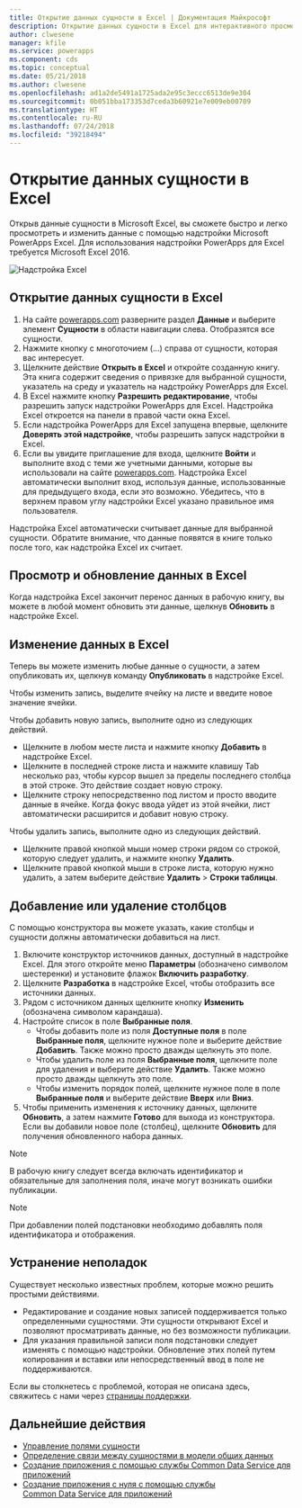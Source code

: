 ```yaml
---
title: Открытие данных сущности в Excel | Документация Майкрософт
description: Открытие данных сущности в Excel для интерактивного просмотра и редактирования.
author: clwesene
manager: kfile
ms.service: powerapps
ms.component: cds
ms.topic: conceptual
ms.date: 05/21/2018
ms.author: clwesene
ms.openlocfilehash: ad1a2de5491a1725ada2e95c3eccc6513de9e304
ms.sourcegitcommit: 0b051bba173353d7ceda3b60921e7e009eb00709
ms.translationtype: HT
ms.contentlocale: ru-RU
ms.lasthandoff: 07/24/2018
ms.locfileid: "39218494"
---
```

# <a name="open-entity-data-in-excel"></a>Открытие данных сущности в Excel
Открыв данные сущности в Microsoft Excel, вы сможете быстро и легко просмотреть и изменить данные с помощью надстройки Microsoft PowerApps Excel. Для использования надстройки PowerApps для Excel требуется Microsoft Excel 2016.

![Надстройка Excel](./media/data-platform-cds-excel-addin/ExcelAddin.png "Надстройка PowerApps для Excel")

## <a name="open-entity-data-in-excel"></a>Открытие данных сущности в Excel
1. На сайте [powerapps.com](https://web.powerapps.com?utm_source=padocs&utm_medium=linkinadoc&utm_campaign=referralsfromdoc) разверните раздел **Данные** и выберите элемент **Сущности** в области навигации слева. Отобразятся все сущности.
2. Нажмите кнопку с многоточием (...) справа от сущности, которая вас интересует.
3. Щелкните действие **Открыть в Excel** и откройте созданную книгу. Эта книга содержит сведения о привязке для выбранной сущности, указатель на среду и указатель на надстройку PowerApps для Excel.  
4. В Excel нажмите кнопку **Разрешить редактирование**, чтобы разрешить запуск надстройки PowerApps для Excel. Надстройка Excel откроется на панели в правой части окна Excel.
5. Если надстройка PowerApps для Excel запущена впервые, щелкните **Доверять этой надстройке**, чтобы разрешить запуск надстройки в Excel.
6. Если вы увидите приглашение для входа, щелкните **Войти** и выполните вход с теми же учетными данными, которые вы использовали на сайте [powerapps.com](https://web.powerapps.com?utm_source=padocs&utm_medium=linkinadoc&utm_campaign=referralsfromdoc). Надстройка Excel автоматически выполнит вход, используя данные, использованные для предыдущего входа, если это возможно. Убедитесь, что в верхнем правом углу надстройки Excel указано правильное имя пользователя.

Надстройка Excel автоматически считывает данные для выбранной сущности. Обратите внимание, что данные появятся в книге только после того, как надстройка Excel их считает.

## <a name="view-and-refresh-data-in-excel"></a>Просмотр и обновление данных в Excel
Когда надстройка Excel закончит перенос данных в рабочую книгу, вы можете в любой момент обновить эти данные, щелкнув **Обновить** в надстройке Excel.

## <a name="edit-data-in-excel"></a>Изменение данных в Excel
Теперь вы можете изменить любые данные о сущности, а затем опубликовать их, щелкнув команду **Опубликовать** в надстройке Excel.

Чтобы изменить запись, выделите ячейку на листе и введите новое значение ячейки.

Чтобы добавить новую запись, выполните одно из следующих действий.

* Щелкните в любом месте листа и нажмите кнопку **Добавить** в надстройке Excel.
* Щелкните в последней строке листа и нажмите клавишу Tab несколько раз, чтобы курсор вышел за пределы последнего столбца в этой строке. Это действие создает новую строку.
* Щелкните строку непосредственно под листом и просто вводите данные в ячейке. Когда фокус ввода уйдет из этой ячейки, лист автоматически расширится и добавит новую строку.

Чтобы удалить запись, выполните одно из следующих действий.

* Щелкните правой кнопкой мыши номер строки рядом со строкой, которую следует удалить, и нажмите кнопку **Удалить**.
* Щелкните правой кнопкой мыши в строке листа, которую нужно удалить, а затем выберите действие **Удалить** > **Строки таблицы**.

## <a name="add-or-remove-columns"></a>Добавление или удаление столбцов
С помощью конструктора вы можете указать, какие столбцы и сущности должны автоматически добавиться на лист.

1. Включите конструктор источников данных, доступный в надстройке Excel. Для этого откройте меню **Параметры** (обозначено символом шестеренки) и установите флажок **Включить разработку**.
2. Щелкните **Разработка** в надстройке Excel, чтобы отобразить все источники данных.
3. Рядом с источником данных щелкните кнопку **Изменить** (обозначена символом карандаша).
4. Настройте список в поле **Выбранные поля**.
   * Чтобы добавить поле из поля **Доступные поля** в поле **Выбранные поля**, щелкните нужное поле и выберите действие **Добавить**. Также можно просто дважды щелкнуть это поле.
   * Чтобы удалить поле из поля **Выбранные поля**, щелкните поле для удаления и выберите действие **Удалить**. Также можно просто дважды щелкнуть это поле.
   * Чтобы изменить порядок полей, щелкните нужное поле в поле **Выбранные поля** и выберите действие **Вверх** или **Вниз**.
5. Чтобы применить изменения к источнику данных, щелкните **Обновить**, а затем нажмите **Готово** для выхода из конструктора. Если вы добавили новое поле (столбец), щелкните **Обновить** для получения обновленного набора данных.

> [!NOTE]
> В рабочую книгу следует всегда включать идентификатор и обязательные для заполнения поля, иначе могут возникать ошибки публикации.

> [!NOTE]
> При добавлении полей подстановки необходимо добавлять поля идентификатора и отображения.

## <a name="troubleshooting"></a>Устранение неполадок
Существует несколько известных проблем, которые можно решить простыми действиями.

* Редактирование и создание новых записей поддерживается только определенными сущностями. Эти сущности открывают Excel и позволяют просматривать данные, но без возможности публикации.
* Для указания правильной записи поля подстановки следует изменять с помощью надстройки. Обновление этих полей путем копирования и вставки или непосредственный ввод в поле не поддерживаются.


Если вы столкнетесь с проблемой, которая не описана здесь, свяжитесь с нами через [страницы поддержки](https://powerapps.microsoft.com/support/).

## <a name="next-steps"></a>Дальнейшие действия
* [Управление полями сущности](data-platform-manage-fields.md)
* [Определение связи между сущностями в модели общих данных](data-platform-entity-lookup.md)
* [Создание приложения с помощью службы Common Data Service для приложений](../canvas-apps/data-platform-create-app.md)
* [Создание приложения с нуля с помощью службы Common Data Service для приложений](../canvas-apps/data-platform-create-app-scratch.md)


